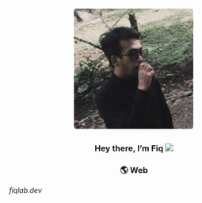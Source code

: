 <div align="center">
  <img src="Images/profile.png" alt="fiq">
</div>

<h3 align="center">Hey there, I’m Fiq <img src="https://media.giphy.com/media/hvRJCLFzcasrR4ia7z/giphy.gif" width="20px"></h3>

<h3 align="center">🌎 Web</h3>
<i align="center"<a href="https://www.fiqlab.dev/">fiqlab.dev</i></p>



